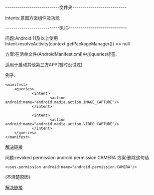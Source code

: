 ---------------------------文件夹---------------------------

Intents:意图方面组件及功能

---------------------------BUG-----------------------------

问题:Android 11及以上使用Intent.resolveActivity(context.getPackageManager()) == null

方案:在清单文件(AndroidManifest.xml)中加queries标签.

适用于启动其他第三方APP(暂时没试过)

例子:

<!-- 这个指queries标签是manifest标签的子标签 -->

```
<manifest> 
	<queries>
        	<intent>
            		<action android:name="android.media.action.IMAGE_CAPTURE"/>
        	</intent>

        	<intent>
            		<action android:name="android.media.action.VIDEO_CAPTURE"/>
            </intent>
    </queries>
</manifest>
```

[解决链接](https://blog.csdn.net/u012452490/article/details/113125945)

问题:revoked permission android.permission.CAMERA
方案:删除这句话
```
<uses-permission android:name="android.permission.CAMERA"/>
```
(不清楚原因)

[解决链接](https://cloud.tencent.com/developer/ask/sof/114072647)



